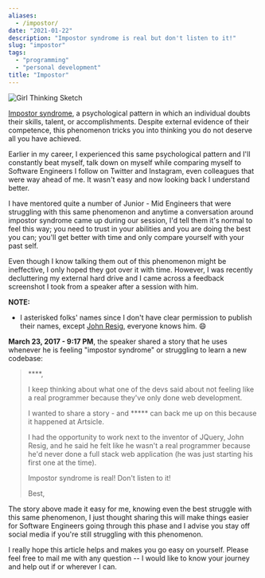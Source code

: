 ```yaml
---
aliases:
  - /impostor/
date: "2021-01-22"
description: "Impostor syndrome is real but don't listen to it!"
slug: "impostor"
tags:
  - "programming"
  - "personal development"
title: "Impostor"
---
```



![Girl Thinking Sketch][]


[Impostor syndrome][], a psychological pattern in which an individual doubts their skills, talent, or accomplishments. Despite external evidence of their competence, this phenomenon tricks you into thinking you do not deserve all you have achieved.

Earlier in my career, I experienced this same psychological pattern and I'll constantly beat myself, talk down on myself while comparing myself to Software Engineers I follow on Twitter and Instagram, even colleagues that were way ahead of me. It wasn't easy and now looking back I understand better.

I have mentored quite a number of Junior - Mid Engineers that were struggling with this same phenomenon and anytime a conversation around impostor syndrome came up during our session, I'd tell them it's normal to feel this way; you need to trust in your abilities and you are doing the best you can; you'll get better with time and only compare yourself with your past self.

Even though I know talking them out of this phenomenon might be ineffective, I only hoped they got over it with time. However, I was recently decluttering my external hard drive and I came across a feedback screenshot I took from a speaker after a session with him.

**NOTE:**

- I asterisked folks' names since I don't have clear permission to publish their names, except [John Resig][], everyone knows him. :smile:

**March 23, 2017 - 9:17 PM**, the speaker shared a story that he uses whenever he is feeling "impostor syndrome" or struggling to learn a new codebase:

> ****,
>
> I keep thinking about what one of the devs said about not feeling like a real programmer because they've only done web development.
>
> I wanted to share a story - and ***** can back me up on this because it happened at Artsicle.
>
> I had the opportunity to work next to the inventor of JQuery, John Resig, and he said he felt like he wasn't a real programmer because he'd never done a full stack web application (he was just starting his first one at the time).
>
> Impostor syndrome is real! Don't listen to it!
>
> Best,

The story above made it easy for me, knowing even the best struggle with this same phenomenon, I just thought sharing this will make things easier for Software Engineers going through this phase and I advise you stay off social media if you're still struggling with this phenomenon.

I really hope this article helps and makes you go easy on yourself. Please feel free to mail me with any question -- I would like to know your journey and help out if or wherever I can.

  [Girl Thinking Sketch]: /static/images/2021/girl-thinking-sketch.jpg "Girl Thinking Sketch"
  [Impostor syndrome]: https://en.wikipedia.org/wiki/Impostor_syndrome "Impostor syndrome - Wikipedia"
  [John Resig]: https://johnresig.com "John Resig - JavaScript Programming"
